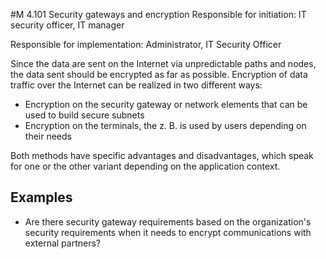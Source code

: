#M 4.101 Security gateways and encryption
Responsible for initiation: IT security officer, IT manager

Responsible for implementation: Administrator, IT Security Officer

Since the data are sent on the Internet via unpredictable paths and nodes, the data sent should be encrypted as far as possible. Encryption of data traffic over the Internet can be realized in two different ways:

* Encryption on the security gateway or network elements that can be used to build secure subnets
* Encryption on the terminals, the z. B. is used by users depending on their needs


Both methods have specific advantages and disadvantages, which speak for one or the other variant depending on the application context.



## Examples 
* Are there security gateway requirements based on the organization's security requirements when it needs to encrypt communications with external partners?





